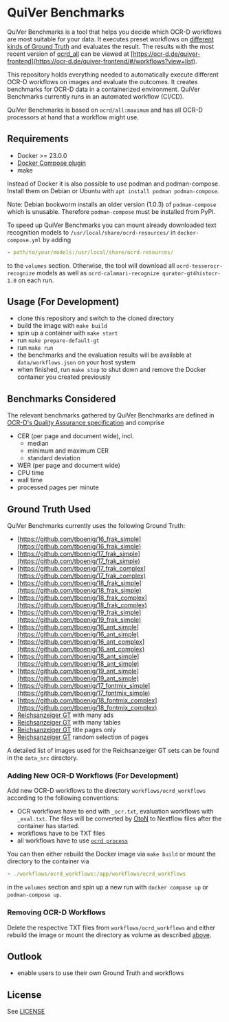 # QuiVer Benchmarks

QuiVer Benchmarks is a tool that helps you decide which OCR-D workflows are most suitable for your data.
It executes preset workflows on [different kinds of Ground Truth](#ground-truth-used) and evaluates the result.
The results with the most recent version of [ocrd_all](https://github.com/OCR-D/ocrd_all) can be viewed at [https://ocr-d.de/quiver-frontend](https://ocr-d.de/quiver-frontend/#/workflows?view=list).

This repository holds everything needed to automatically execute different OCR-D workflows on images and evaluate the outcomes.
It creates benchmarks for OCR-D data in a containerized environment.
QuiVer Benchmarks currently runs in an automated workflow (CI/CD).

QuiVer Benchmarks is based on `ocrd/all:maximum` and has all OCR-D processors at hand that a workflow might use.

## Requirements

- Docker >= 23.0.0
- [Docker Compose plugin](https://docs.docker.com/compose/install/linux/#install-using-the-repository)
- make

Instead of Docker it is also possible to use podman and podman-compose.
Install them on Debian or Ubuntu with `apt install podman podman-compose`.

Note: Debian bookworm installs an older version (1.0.3) of `podman-compose`
which is unusable. Therefore `podman-compose` must be installed from PyPI.

To speed up QuiVer Benchmarks you can mount already downloaded text recognition models to `/usr/local/share/ocrd-resources/` in `docker-compose.yml` by adding

```yml
- path/to/your/models:/usr/local/share/ocrd-resources/
```

to the `volumes` section.
Otherwise, the tool will download all `ocrd-tesserocr-recognize` models as well as `ocrd-calamari-recognize qurator-gt4histocr-1.0` on each run.

## Usage (For Development)

- clone this repository and switch to the cloned directory
- build the image with `make build`
- spin up a container with `make start`
- run `make prepare-default-gt`
- run `make run`
- the benchmarks and the evaluation results will be available at `data/workflows.json` on your host system
- when finished, run `make stop` to shut down and remove the Docker container you created previously

## Benchmarks Considered

The relevant benchmarks gathered by QuiVer Benchmarks are defined in [OCR-D's Quality Assurance specification](https://ocr-d.de/en/spec/ocrd_eval) and comprise

- CER (per page and document wide), incl.
  - median
  - minimum and maximum CER
  - standard deviation
- WER (per page and document wide)
- CPU time
- wall time
- processed pages per minute

## Ground Truth Used

QuiVer Benchmarks currently uses the following Ground Truth:

- [https://github.com/tboenig/16_frak_simple](https://github.com/tboenig/16_frak_simple)
- [https://github.com/tboenig/17_frak_simple](https://github.com/tboenig/17_frak_simple)
- [https://github.com/tboenig/17_frak_complex](https://github.com/tboenig/17_frak_complex)
- [https://github.com/tboenig/18_frak_simple](https://github.com/tboenig/18_frak_simple)
- [https://github.com/tboenig/18_frak_complex](https://github.com/tboenig/18_frak_complex)
- [https://github.com/tboenig/19_frak_simple](https://github.com/tboenig/19_frak_simple)
- [https://github.com/tboenig/16_ant_simple](https://github.com/tboenig/16_ant_simple)
- [https://github.com/tboenig/16_ant_complex](https://github.com/tboenig/16_ant_complex)
- [https://github.com/tboenig/18_ant_simple](https://github.com/tboenig/18_ant_simple)
- [https://github.com/tboenig/19_ant_simple](https://github.com/tboenig/19_ant_simple)
- [https://github.com/tboenig/17_fontmix_simple](https://github.com/tboenig/17_fontmix_simple)
- [https://github.com/tboenig/18_fontmix_complex](https://github.com/tboenig/18_fontmix_complex)
- [Reichsanzeiger GT](https://github.com/UB-Mannheim/reichsanzeiger-gt) with many ads
- [Reichsanzeiger GT](https://github.com/UB-Mannheim/reichsanzeiger-gt) with many tables
- [Reichsanzeiger GT](https://github.com/UB-Mannheim/reichsanzeiger-gt) title pages only
- [Reichsanzeiger GT](https://github.com/UB-Mannheim/reichsanzeiger-gt) random selection of pages

A detailed list of images used for the Reichsanzeiger GT sets can be found in the `data_src` directory.

### Adding New OCR-D Workflows (For Development)

Add new OCR-D workflows to the directory `workflows/ocrd_workflows` according to the following conventions:

- OCR workflows have to end with `_ocr.txt`, evaluation workflows with `_eval.txt`. The files will be converted by [OtoN](https://github.com/MehmedGIT/OtoN_Converter) to Nextflow files after the container has started.
- workflows have to be TXT files
- all workflows have to use [`ocrd process`](https://ocr-d.de/en/user_guide#ocrd-process)

You can then either rebuild the Docker image via `make build` or mount the directory to the container via

```yml
- ./workflows/ocrd_workflows:/app/workflows/ocrd_workflows
```

in the `volumes` section and spin up a new run with `docker compose up` or `podman-compose up`.

### Removing OCR-D Workflows

Delete the respective TXT files from `workflows/ocrd_workflows` and either rebuild the image or mount the directory as volume as described [above](#adding-new-ocr-d-workflows-for-development).

## Outlook

- enable users to use their own Ground Truth and workflows

## License

See [LICENSE](LICENSE)
